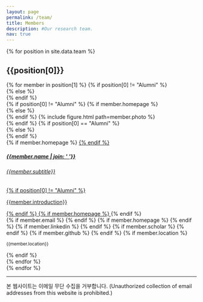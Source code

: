 ```yaml
---
layout: page
permalink: /team/
title: Members
description: #Our research team.
nav: true
---
```

<!-- _pages/team.md -->
<div class="team">
  {% for position in site.data.team %}
    <div class="position">
      <h2>{{position[0]}}</h2>
      <div class="row">
        {% for member in position[1] %}
          {% if position[0] != "Alumni" %}
          <div class="col-12">
          <div class="card hoverable" id="{{member.name | join: '_' | downcase}}">
          {% else %}
          <div class="col-sm-6 d-flex">
          <div class="card hoverable flex-grow-1" id="{{member.name | join: '_' | downcase}}">
          {% endif %}
            <div class="row no-gutters">
                {% if position[0] != "Alumni" %}
                  {% if member.homepage %}
                    <div class="col-sm-4 col-md-3 profile-image cursor-pointer" onclick="location.href='{{member.homepage}}'">
                  {% else %}
                    <div class="col-sm-4 col-md-3 profile-image">
                  {% endif %}
                  {% include figure.html path=member.photo %}
                  </div>
                {% endif %}
                {% if position[0] == "Alumni" %}
                <div class="team col-sm-12">
                {% else %}
                <div class="team col-sm-8 col-md-9">
                {% endif %}
                  <div class="card-body">
                    {% if member.homepage %}
                    <a href="{{member.homepage}}">
                    {% endif %}
                    <h5 class="card-title">{{member.name | join: ' '}}</h5>
                    <h6 class="card-subtitle mb-2 text-muted">{{member.subtitle}}</h6>
                    {% if position[0] != "Alumni" %}
                      <p class="card-text main">
                        {{member.introduction}}
                      </p>
                    {% endif %}
                    {% if member.homepage %}
                    </a>
                    {% endif %}
                    <div class="toolbar">
                    </div>
                    {% if member.email %}
                      <a href="mailto:{{member.email}}" class="card-link"><i class="fas fa-envelope"></i></a>
                    {% endif %}
                    {% if member.homepage %}
                      <a href="{{member.homepage}}" class="card-link"><i class="fas fa-home"></i></a>
                    {% endif %}
                    {% if member.linkedin %}
                      <a href="{{member.linkedin}}" class="card-link" target="_blank"><i class="fab fa-linkedin"></i></a>
                    {% endif %}
                    {% if member.scholar %}
                      <a href="{{member.scholar}}" class="card-link" target="_blank"><i class="ai ai-google-scholar"></i></a>
                    {% endif %}
                    {% if member.github %}
                      <a href="{{member.github}}" class="card-link" target="_blank"><i class="fab fa-github"></i></a>
                    {% endif %}
                    {% if member.location %}
                    <p class="card-text">
                      <small class="test-muted"><i class="fas fa-thumbtack"></i> {{member.location}} </small>
                    </p>
                    {% endif %}
                  </div>
                </div>
            </div>
          </div>
          </div>
        {% endfor %}
      </div>
    </div>
  {% endfor %}
</div>

---

<footer>
  <p>본 웹사이트는 이메일 무단 수집을 거부합니다. (Unauthorized collection of email addresses from this website is prohibited.)</p>
</footer> 